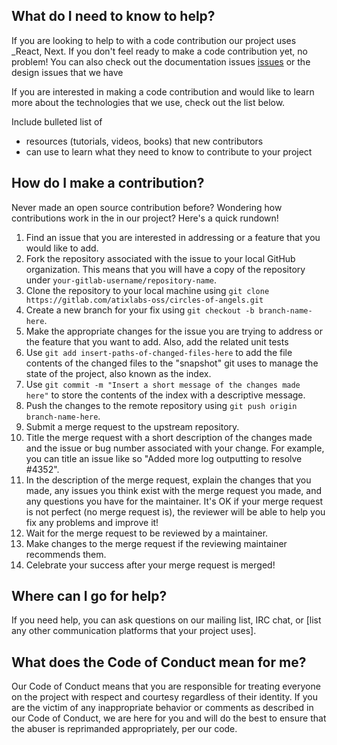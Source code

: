 ## What do I need to know to help?

If you are looking to help to with a code contribution our project uses \_React, Next. If you don't feel ready to make a code contribution yet, no problem! You can also check out the documentation issues [issues](https://gitlab.com/atixlabs-oss/coa-v2/circles-of-angels-api-v2/-/issues) or the design issues that we have

If you are interested in making a code contribution and would like to learn more about the technologies that we use, check out the list below.

Include bulleted list of

- resources (tutorials, videos, books) that new contributors
- can use to learn what they need to know to contribute to your project

## How do I make a contribution?

Never made an open source contribution before? Wondering how contributions work in the in our project? Here's a quick rundown!

1.  Find an issue that you are interested in addressing or a feature that you would like to add.
2.  Fork the repository associated with the issue to your local GitHub organization. This means that you will have a copy of the repository under `your-gitlab-username/repository-name`.
3.  Clone the repository to your local machine using `git clone https://gitlab.com/atixlabs-oss/circles-of-angels.git`
4.  Create a new branch for your fix using `git checkout -b branch-name-here`.
5.  Make the appropriate changes for the issue you are trying to address or the feature that you want to add. Also, add the related unit tests
6.  Use `git add insert-paths-of-changed-files-here` to add the file contents of the changed files to the "snapshot" git uses to manage the state of the project, also known as the index.
7.  Use `git commit -m "Insert a short message of the changes made here"` to store the contents of the index with a descriptive message.
8.  Push the changes to the remote repository using `git push origin branch-name-here`.
9.  Submit a merge request to the upstream repository.
10. Title the merge request with a short description of the changes made and the issue or bug number associated with your change. For example, you can title an issue like so "Added more log outputting to resolve #4352".
11. In the description of the merge request, explain the changes that you made, any issues you think exist with the merge request you made, and any questions you have for the maintainer. It's OK if your merge request is not perfect (no merge request is), the reviewer will be able to help you fix any problems and improve it!
12. Wait for the merge request to be reviewed by a maintainer.
13. Make changes to the merge request if the reviewing maintainer recommends them.
14. Celebrate your success after your merge request is merged!

## Where can I go for help?

If you need help, you can ask questions on our mailing list, IRC chat, or [list any other communication platforms that your project uses].

## What does the Code of Conduct mean for me?

Our Code of Conduct means that you are responsible for treating everyone on the project with respect and courtesy regardless of their identity. If you are the victim of any inappropriate behavior or comments as described in our Code of Conduct, we are here for you and will do the best to ensure that the abuser is reprimanded appropriately, per our code.

